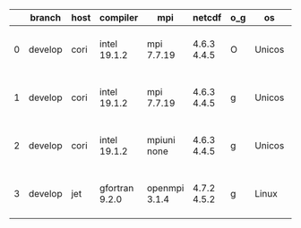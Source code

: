 |    | branch   | host   | compiler       | mpi           | netcdf      | o_g   | os     | build   | u_pass   | u_fail   | s_pass   | s_fail   | e_pass   | e_fail   | nuopc_pass   | nuopc_fail   | artifacts_hash                                                                                                                                        | modified                  |
|----|----------|--------|----------------|---------------|-------------|-------|--------|---------|----------|----------|----------|----------|----------|----------|--------------|--------------|-------------------------------------------------------------------------------------------------------------------------------------------------------|---------------------------|
|  0 | develop  | cori   | intel 19.1.2   | mpi 7.7.19    | 4.6.3 4.4.5 | O     | Unicos | pass    | fail     | fail     | fail     | fail     | fail     | fail     | 0            | 0            | [artifacts](https://github.com/esmf-org/esmf-test-artifacts/tree/dd15de98e97de03795ed066058c09d6b80a70869/develop/cori/intel/19.1.2/O/mpi/7.7.19)     | 2022-07-06 09:03:49 -0700 |
|  1 | develop  | cori   | intel 19.1.2   | mpi 7.7.19    | 4.6.3 4.4.5 | g     | Unicos | pass    | 13665    | 0        | 49       | 0        | 80       | 0        | 50           | 0            | [artifacts](https://github.com/esmf-org/esmf-test-artifacts/tree/83d17c12002a1ae9a2c1c98375c96777107dbf1f/develop/cori/intel/19.1.2/g/mpi/7.7.19)     | 2022-07-06 17:40:57 -0700 |
|  2 | develop  | cori   | intel 19.1.2   | mpiuni none   | 4.6.3 4.4.5 | g     | Unicos | pass    | 12142    | 0        | 8        | 0        | 43       | 0        | 0            | 50           | [artifacts](https://github.com/esmf-org/esmf-test-artifacts/tree/a19dac4717086ba6afd53dc919981445d61ae43b/develop/cori/intel/19.1.2/g/mpiuni/none)    | 2022-07-06 07:10:33 -0700 |
|  3 | develop  | jet    | gfortran 9.2.0 | openmpi 3.1.4 | 4.7.2 4.5.2 | g     | Linux  | fail    | fail     | fail     | fail     | fail     | fail     | fail     | fail         | fail         | [artifacts](https://github.com/esmf-org/esmf-test-artifacts/tree/6174c542bb53ed7c0042b0c1aa04d9d27b802763/develop/jet/gfortran/9.2.0/g/openmpi/3.1.4) | 2022-07-06 04:03:01 +0000 |